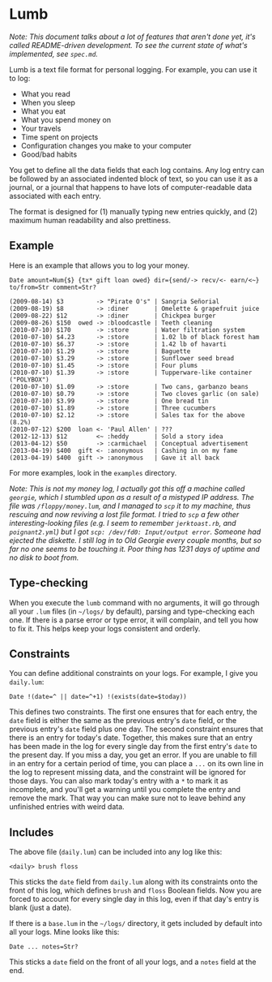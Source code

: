 # Lumb

*Note: This document talks about a lot of features that aren't done yet, it's
called README-driven development. To see the current state of what's
implemented, see `spec.md`.*

Lumb is a text file format for personal logging. For example, you can use it
to log:

  * What you read
  * When you sleep
  * What you eat
  * What you spend money on
  * Your travels
  * Time spent on projects
  * Configuration changes you make to your computer
  * Good/bad habits

You get to define all the data fields that each log contains. Any log entry can
be followed by an associated indented block of text, so you can use it as a
journal, or a journal that happens to have lots of computer-readable data
associated with each entry.

The format is designed for (1) manually typing new entries quickly, and (2)
maximum human readability and also prettiness.

## Example

Here is an example that allows you to log your money.

```lum
Date amount=Num{$} {tx* gift loan owed} dir={send/-> recv/<- earn/<~} to/from=Str comment=Str?

(2009-08-14) $3         -> "Pirate O's" | Sangria Señorial
(2009-08-19) $8         -> :diner       | Omelette & grapefruit juice
(2009-08-22) $12        -> :diner       | Chickpea burger
(2009-08-26) $150  owed -> :bloodcastle | Teeth cleaning
(2010-07-10) $170       -> :store       | Water filtration system
(2010-07-10) $4.23      -> :store       | 1.02 lb of black forest ham
(2010-07-10) $6.37      -> :store       | 1.42 lb of havarti
(2010-07-10) $1.29      -> :store       | Baguette
(2010-07-10) $3.29      -> :store       | Sunflower seed bread
(2010-07-10) $1.45      -> :store       | Four plums
(2010-07-10) $1.39      -> :store       | Tupperware-like container ("POLYBOX")
(2010-07-10) $1.09      -> :store       | Two cans, garbanzo beans
(2010-07-10) $0.79      -> :store       | Two cloves garlic (on sale)
(2010-07-10) $3.99      -> :store       | One bread tin
(2010-07-10) $1.89      -> :store       | Three cucumbers
(2010-07-10) $2.12      -> :store       | Sales tax for the above (8.2%)
(2010-07-12) $200  loan <- 'Paul Allen' | ???
(2012-12-13) $12        <~ :heddy       | Sold a story idea
(2013-04-12) $50        -> :carmichael  | Conceptual advertisement
(2013-04-19) $400  gift <- :anonymous   | Cashing in on my fame
(2013-04-19) $400  gift -> :anonymous   | Gave it all back
```

For more examples, look in the `examples` directory.

*Note: This is not my money log, I actually got this off a machine called
`georgie`, which I stumbled upon as a result of a mistyped IP address. The file
was `/floppy/money.lum`, and I managed to `scp` it to my machine, thus rescuing
and now reviving a lost file format. I tried to `scp` a few other
interesting-looking files (e.g. I seem to remember `jerktoast.rb`, and
`poignant2.yml`) but I got `scp: /dev/fd0: Input/output error`. Someone had
ejected the diskette. I still log in to Old Georgie every couple months, but so
far no one seems to be touching it. Poor thing has 1231 days of uptime and no
disk to boot from.*

## Type-checking

When you execute the `lumb` command with no arguments, it will go through all
your `.lum` files (in `~/logs/` by default), parsing and type-checking each
one. If there is a parse error or type error, it will complain, and tell you
how to fix it. This helps keep your logs consistent and orderly.

## Constraints

You can define additional constraints on your logs. For example, I give you
`daily.lum`:

```lum
Date !(date=^ || date=^+1) !(exists(date=$today))
```

This defines two constraints. The first one ensures that for each entry, the
`date` field is either the same as the previous entry's `date` field, or the
previous entry's `date` field plus one day. The second constraint ensures that
there is an entry for today's date. Together, this makes sure that an entry has
been made in the log for every single day from the first entry's `date` to the
present day. If you miss a day, you get an error. If you are unable to fill in
an entry for a certain period of time, you can place a `...` on its own line in
the log to represent missing data, and the constraint will be ignored for those
days. You can also mark today's entry with a `*` to mark it as incomplete, and
you'll get a warning until you complete the entry and remove the mark. That way
you can make sure not to leave behind any unfinished entries with weird data.

## Includes

The above file (`daily.lum`) can be included into any log like this:

```lum
<daily> brush floss
```

This sticks the `date` field from `daily.lum` along with its constraints onto
the front of this log, which defines `brush` and `floss` Boolean fields. Now
you are forced to account for every single day in this log, even if that day's
entry is blank (just a date).

If there is a `base.lum` in the `~/logs/` directory, it gets included by
default into all your logs. Mine looks like this:

```lum
Date ... notes=Str?
```

This sticks a `date` field on the front of all your logs, and a `notes` field
at the end.

